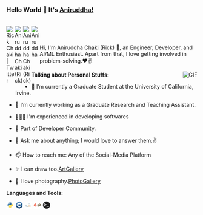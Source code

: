 ### Hello World 👋 It's [Aniruddha!](https://github.com/rickchaki)

<br/>


<a href="https://x.com/rickchaki">
<img align="left" alt="Rick Chaki | Twitter" width="22px" src="https://cdn.jsdelivr.net/npm/simple-icons@v3/icons/twitter.svg" />
</a>
<a href="https://www.linkedin.com/in/rickchaki/">
<img align="left" alt="Aniruddha Chaki (Rick)" width="22px" src="https://cdn.jsdelivr.net/npm/simple-icons@v3/icons/linkedin.svg" />
</a>
<a href="https://www.instagram.com/rickchaki/">
<img align="left" alt="Aniruddha Chaki (Rick)" width="22px" src="https://cdn.jsdelivr.net/npm/simple-icons@v3/icons/instagram.svg" />
</a>
<a href="https://www.youtube.com/@aniruddhachaki7165">
<img align="left" alt="Aniruddha" width="22px" src="https://cdn.jsdelivr.net/npm/simple-icons@v3/icons/youtube.svg" />
</a>
<br />

<br />

Hi, I'm Aniruddha Chaki (Rick) 🙌, an Engineer, Developer, and AI/ML Enthusiast. Apart from that, I love getting involved in problem-solving.❤✌


<img align="right" alt="GIF" src="https://media.giphy.com/media/USV0ym3bVWQJJmNu3N/giphy.gif" />


**Talking about Personal Stuffs:**

- 🔭 I’m currently a Graduate Student at the University of California, Irvine.
- 🌱 I’m currently working as a Graduate Research and Teaching Assistant.
- 🧑🏻‍💻 I'm experienced in developing softwares
- 👯 Part of Developer Community.
- 💬 Ask me about anything; I would love to answer them.✌
- 📫 How to reach me: Any of the Social-Media Platform 

- ✨ I can draw too.[ArtGallery](https://www.instagram.com/rickchaki/)
- 📸 I love photography.[PhotoGallery](https://www.instagram.com/rickchaki/)



**Languages and Tools:**


<code><img height="20" src="https://raw.githubusercontent.com/github/explore/80688e429a7d4ef2fca1e82350fe8e3517d3494d/topics/python/python.png"></code>
<code><img height="20" src="https://raw.githubusercontent.com/github/explore/80688e429a7d4ef2fca1e82350fe8e3517d3494d/topics/cpp/cpp.png"></code>
<code><img height="20" src="https://raw.githubusercontent.com/github/explore/80688e429a7d4ef2fca1e82350fe8e3517d3494d/topics/mysql/mysql.png"></code>
<code><img height="20" src="https://raw.githubusercontent.com/github/explore/80688e429a7d4ef2fca1e82350fe8e3517d3494d/topics/git/git.png"></code>
<code><img height="20" src="https://raw.githubusercontent.com/github/explore/80688e429a7d4ef2fca1e82350fe8e3517d3494d/topics/terminal/terminal.png"></code>



